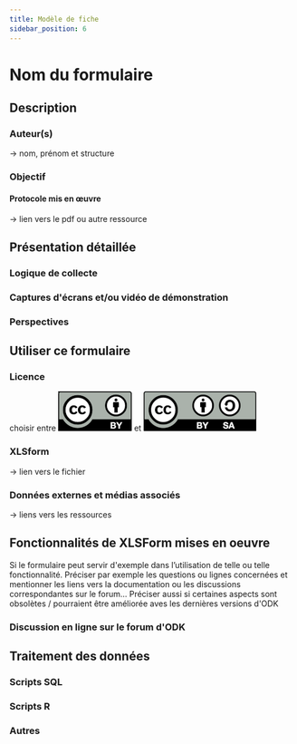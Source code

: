 ```yaml
---
title: Modèle de fiche
sidebar_position: 6
---
```

# Nom du formulaire

## Description
### Auteur(s)
-> nom, prénom et structure
### Objectif
#### Protocole mis en œuvre
-> lien vers le pdf ou autre ressource

## Présentation détaillée
### Logique de collecte
### Captures d'écrans et/ou vidéo de démonstration
### Perspectives

## Utiliser ce formulaire
### Licence
choisir entre 
[![CC-BY](../ODK-CEN/fichiers/by.png)](https://creativecommons.org/licenses/by/2.0/fr/)
et 
[![CC-BY-SA](../ODK-CEN/fichiers/by-sa.png)](https://creativecommons.org/licenses/by-sa/2.0/fr/)
### XLSform
-> lien vers le fichier
### Données externes et médias associés
-> liens vers les ressources

## Fonctionnalités de XLSForm mises en oeuvre
Si le formulaire peut servir d'exemple dans l’utilisation de telle ou telle fonctionnalité.
Préciser par exemple les questions ou lignes concernées et mentionner les liens vers la documentation ou les discussions correspondantes sur le forum...
Préciser aussi si certaines aspects sont obsolètes / pourraient être améliorée aves les dernières versions d'ODK
### Discussion en ligne sur le forum d'ODK

## Traitement des données
### Scripts SQL
### Scripts R
### Autres
